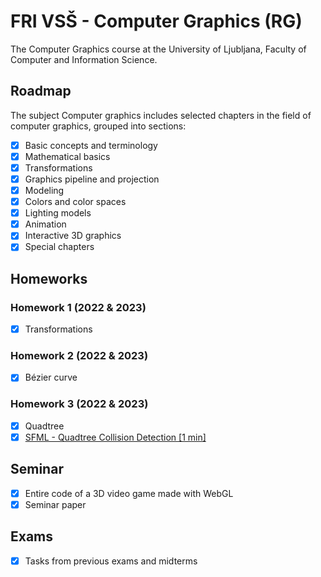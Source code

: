 # FRI VSŠ - Computer Graphics (RG)

The Computer Graphics course at the University of Ljubljana, Faculty of Computer and Information Science.

## Roadmap

The subject Computer graphics includes selected chapters in the field of computer graphics, grouped into sections:

- [x] Basic concepts and terminology
- [x] Mathematical basics
- [x] Transformations
- [x] Graphics pipeline and projection
- [x] Modeling
- [x] Colors and color spaces
- [x] Lighting models
- [x] Animation
- [x] Interactive 3D graphics
- [x] Special chapters

## Homeworks

### Homework 1 (2022 & 2023)
- [x] Transformations

### Homework 2 (2022 & 2023)
- [x] Bézier curve

### Homework 3 (2022 & 2023)
- [x] Quadtree
- [x] [SFML - Quadtree Collision Detection [1 min]](https://www.youtube.com/watch?v=TJzq_kjtGTc&ab_channel=VinhTruong)

## Seminar

- [x] Entire code of a 3D video game made with WebGL
- [x] Seminar paper

## Exams

- [x] Tasks from previous exams and midterms
